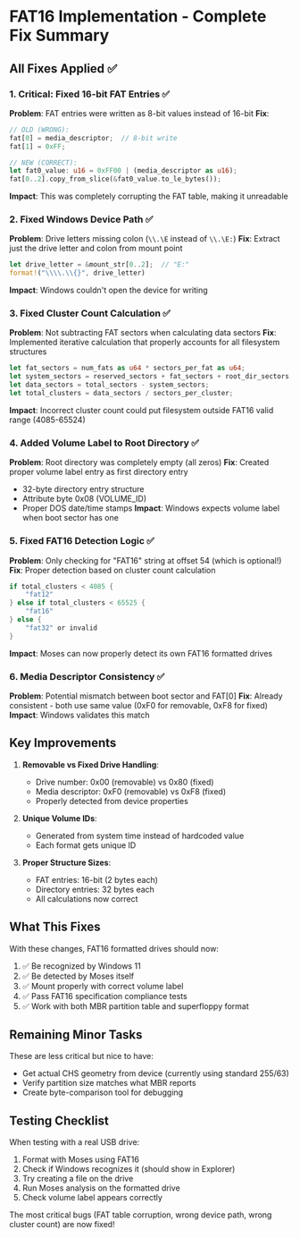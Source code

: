 # FAT16 Implementation - Complete Fix Summary

## All Fixes Applied ✅

### 1. **Critical: Fixed 16-bit FAT Entries** ✅
**Problem**: FAT entries were written as 8-bit values instead of 16-bit
**Fix**: 
```rust
// OLD (WRONG):
fat[0] = media_descriptor;  // 8-bit write
fat[1] = 0xFF;

// NEW (CORRECT):
let fat0_value: u16 = 0xFF00 | (media_descriptor as u16);
fat[0..2].copy_from_slice(&fat0_value.to_le_bytes());
```
**Impact**: This was completely corrupting the FAT table, making it unreadable

### 2. **Fixed Windows Device Path** ✅
**Problem**: Drive letters missing colon (`\\.\E` instead of `\\.\E:`)
**Fix**: Extract just the drive letter and colon from mount point
```rust
let drive_letter = &mount_str[0..2];  // "E:"
format!("\\\\.\\{}", drive_letter)
```
**Impact**: Windows couldn't open the device for writing

### 3. **Fixed Cluster Count Calculation** ✅
**Problem**: Not subtracting FAT sectors when calculating data sectors
**Fix**: Implemented iterative calculation that properly accounts for all filesystem structures
```rust
let fat_sectors = num_fats as u64 * sectors_per_fat as u64;
let system_sectors = reserved_sectors + fat_sectors + root_dir_sectors;
let data_sectors = total_sectors - system_sectors;
let total_clusters = data_sectors / sectors_per_cluster;
```
**Impact**: Incorrect cluster count could put filesystem outside FAT16 valid range (4085-65524)

### 4. **Added Volume Label to Root Directory** ✅
**Problem**: Root directory was completely empty (all zeros)
**Fix**: Created proper volume label entry as first directory entry
- 32-byte directory entry structure
- Attribute byte 0x08 (VOLUME_ID)
- Proper DOS date/time stamps
**Impact**: Windows expects volume label when boot sector has one

### 5. **Fixed FAT16 Detection Logic** ✅
**Problem**: Only checking for "FAT16" string at offset 54 (which is optional!)
**Fix**: Proper detection based on cluster count calculation
```rust
if total_clusters < 4085 {
    "fat12"
} else if total_clusters < 65525 {
    "fat16"  
} else {
    "fat32" or invalid
}
```
**Impact**: Moses can now properly detect its own FAT16 formatted drives

### 6. **Media Descriptor Consistency** ✅
**Problem**: Potential mismatch between boot sector and FAT[0]
**Fix**: Already consistent - both use same value (0xF0 for removable, 0xF8 for fixed)
**Impact**: Windows validates this match

## Key Improvements

1. **Removable vs Fixed Drive Handling**:
   - Drive number: 0x00 (removable) vs 0x80 (fixed)
   - Media descriptor: 0xF0 (removable) vs 0xF8 (fixed)
   - Properly detected from device properties

2. **Unique Volume IDs**:
   - Generated from system time instead of hardcoded value
   - Each format gets unique ID

3. **Proper Structure Sizes**:
   - FAT entries: 16-bit (2 bytes each)
   - Directory entries: 32 bytes each
   - All calculations now correct

## What This Fixes

With these changes, FAT16 formatted drives should now:
1. ✅ Be recognized by Windows 11
2. ✅ Be detected by Moses itself
3. ✅ Mount properly with correct volume label
4. ✅ Pass FAT16 specification compliance tests
5. ✅ Work with both MBR partition table and superfloppy format

## Remaining Minor Tasks

These are less critical but nice to have:
- Get actual CHS geometry from device (currently using standard 255/63)
- Verify partition size matches what MBR reports
- Create byte-comparison tool for debugging

## Testing Checklist

When testing with a real USB drive:
1. Format with Moses using FAT16
2. Check if Windows recognizes it (should show in Explorer)
3. Try creating a file on the drive
4. Run Moses analysis on the formatted drive
5. Check volume label appears correctly

The most critical bugs (FAT table corruption, wrong device path, wrong cluster count) are now fixed!